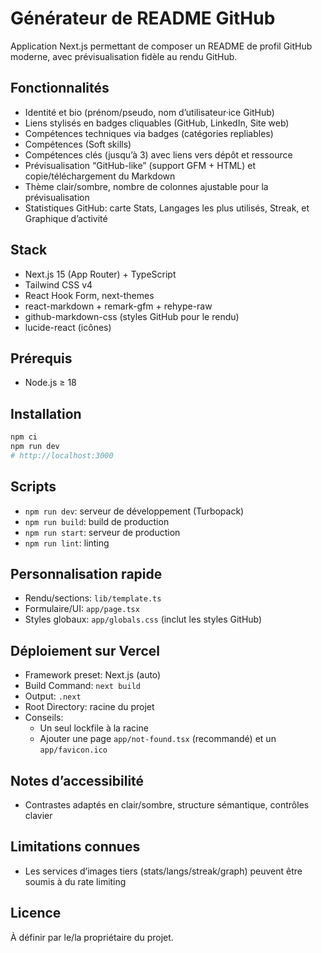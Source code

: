# Générateur de README GitHub

Application Next.js permettant de composer un README de profil GitHub moderne, avec prévisualisation fidèle au rendu GitHub.

## Fonctionnalités

- Identité et bio (prénom/pseudo, nom d’utilisateur·ice GitHub)
- Liens stylisés en badges cliquables (GitHub, LinkedIn, Site web)
- Compétences techniques via badges (catégories repliables)
- Compétences (Soft skills)
- Compétences clés (jusqu’à 3) avec liens vers dépôt et ressource
- Prévisualisation “GitHub-like” (support GFM + HTML) et copie/téléchargement du Markdown
- Thème clair/sombre, nombre de colonnes ajustable pour la prévisualisation
- Statistiques GitHub: carte Stats, Langages les plus utilisés, Streak, et Graphique d’activité

## Stack

- Next.js 15 (App Router) + TypeScript
- Tailwind CSS v4
- React Hook Form, next-themes
- react-markdown + remark-gfm + rehype-raw
- github-markdown-css (styles GitHub pour le rendu)
- lucide-react (icônes)

## Prérequis

- Node.js ≥ 18

## Installation

```bash
npm ci
npm run dev
# http://localhost:3000
```

## Scripts

- `npm run dev`: serveur de développement (Turbopack)
- `npm run build`: build de production
- `npm run start`: serveur de production
- `npm run lint`: linting

## Personnalisation rapide

- Rendu/sections: `lib/template.ts`
- Formulaire/UI: `app/page.tsx`
- Styles globaux: `app/globals.css` (inclut les styles GitHub)

## Déploiement sur Vercel

- Framework preset: Next.js (auto)
- Build Command: `next build`
- Output: `.next`
- Root Directory: racine du projet
- Conseils:
  - Un seul lockfile à la racine
  - Ajouter une page `app/not-found.tsx` (recommandé) et un `app/favicon.ico`

## Notes d’accessibilité

- Contrastes adaptés en clair/sombre, structure sémantique, contrôles clavier

## Limitations connues

- Les services d’images tiers (stats/langs/streak/graph) peuvent être soumis à du rate limiting

## Licence

À définir par le/la propriétaire du projet.
